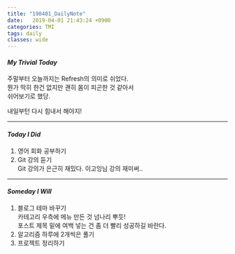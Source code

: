 ```yaml
---
title: "190401_DailyNote"
date:   2019-04-01 21:43:24 +0900
categories: TMI
tags: daily
classes: wide
---
```

#### _My Trivial Today_

주말부터 오늘까지는 Refresh의 의미로 쉬었다.  
뭔가 딱히 한건 없지만 괜히 몸이 피곤한 것 같아서  
쉬어보기로 했당.  
  
내일부턴 다시 힘내서 해야지!  

___

#### _Today I Did_
  
1. 영어 회화 공부하기  
2. Git 강의 듣기  
Git 강의가 은근히 재밌다. 이고잉님 강의 재미써..  
    
___

#### _Someday I Will_ 
 
1. 블로그 테마 바꾸기  
카테고리 우측에 메뉴 만든 것 넘나리 뿌듯!  
포스트 제목 밑에 여백 넣는 건 좀 더 빨리 성공하길 바란다.  
2. 알고리즘 하루에 2개씩은 풀기  
3. 프로젝트 정리하기  